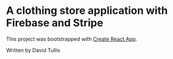 # A clothing store application with Firebase and Stripe

This project was bootstrapped with [Create React App](https://github.com/facebook/create-react-app).

Written by David Tullis

